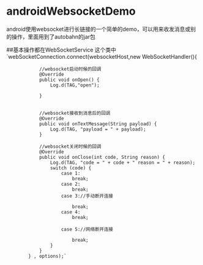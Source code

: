 # androidWebsocketDemo
android使用websocket进行长链接的一个简单的demo，可以用来收发消息或别的操作，里面用到了autobahn的jar包

##基本操作都在WebSocketService 这个类中
`webSocketConnection.connect(websocketHost,new WebSocketHandler(){


                //websocket启动时候的回调
                @Override
                public void onOpen() {
                    Log.d(TAG,"open");
                
                }


                //websocket接收到消息后的回调
                @Override
                public void onTextMessage(String payload) {
                    Log.d(TAG, "payload = " + payload);
                }

                //websocket关闭时候的回调
                @Override
                public void onClose(int code, String reason) {
                    Log.d(TAG, "code = " + code + " reason = " + reason);
                    switch (code) {
                        case 1:
                            break;
                        case 2:
                            break;
                        case 3://手动断开连接
                            
                            break;
                        case 4:
                            break;
                        
                        case 5://网络断开连接
                        
                            break;
                    }
                }
            } , options);`
